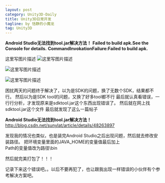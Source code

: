 ```yaml
---
layout: post
category: Unity3D-Daily
title: Unity3D日常开发
tagline: by 恬静的小魔龙
tag: Unity3D
---
```


**Android Studio无法找到tool.jar解决方法！**
**Failed to build apk.See the Console for details.**
**CommandInvokationFailure:Failed to build apk.**


这里写图片描述
![这里写图片描述](http://img.blog.csdn.net/20170928173336199?watermark/2/text/aHR0cDovL2Jsb2cuY3Nkbi5uZXQvcTc2NDQyNDU2Nw==/font/5a6L5L2T/fontsize/400/fill/I0JBQkFCMA==/dissolve/70/gravity/SouthEast)



![这里写图片描述](http://img.blog.csdn.net/20170928173354970?watermark/2/text/aHR0cDovL2Jsb2cuY3Nkbi5uZXQvcTc2NDQyNDU2Nw==/font/5a6L5L2T/fontsize/400/fill/I0JBQkFCMA==/dissolve/70/gravity/SouthEast)



![这里写图片描述](http://img.blog.csdn.net/20170928173408267?watermark/2/text/aHR0cDovL2Jsb2cuY3Nkbi5uZXQvcTc2NDQyNDU2Nw==/font/5a6L5L2T/fontsize/400/fill/I0JBQkFCMA==/dissolve/70/gravity/SouthEast)




困扰两天的问题终于解决了，以为是SDK的问题，换了无数个SDK，结果都不行。
然后以为是SDK tool的问题，又换了好多tool都不行
最后就认真看错误，一行行分析，才发现原来是sdktool.jar这个东西出现错误了。
然后就在网上找sdktool.jar这个文件
最后就发现了这么一篇帖子

**Android Studio无法找到tool.jar解决方法！**
http://blog.csdn.net/sunylat/article/details/48263897


发现我的情况也类似，也是装完Android Studio之后出现问题，然后就去修改安装路径。
把环境变量里面的JAVA_HOME的变量值最后加上\
Path的变量值改为路径\bin

然后就完美打包了！！！


记录下来这个错误吧。。以后不要再犯了，也让跟我出现一样错误的小伙伴有个参考解决方案吧。
